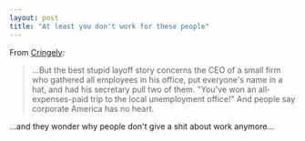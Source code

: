 ```yaml
---
layout: post
title: "At least you don't work for these people"
---
```




From <a href="http://www.infoworld.com/article/03/10/17/41OPcringely_1.html">Cringely</a>:

<blockquote>...But the best stupid layoff story concerns the CEO of a small firm who gathered all employees in his office, put everyone's name in a hat, and had his secretary pull two of them. "You've won an all-expenses-paid trip to the local unemployment office!" And people say corporate America has no heart.</blockquote>

<p>...and they wonder why people don't give a shit about work anymore...</p>


